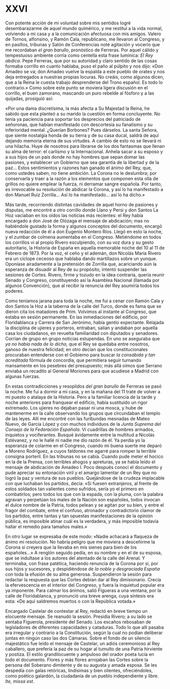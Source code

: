 # XXVI

Con potente acción de mi voluntad sobre mis sentidos logré desembarazarme de
aquel mundo quimérico, y me restituí a la vida normal, volviendo a mi casa
y a la comunicación afectuosa con mis amigos. Valero de Tornos, alfonsino,
y Ramón Cala, republicano, me llevaron al Congreso, y en pasillos, tribunas
y Salón de Conferencias noté agitación y vocerío que me recordaban *el gran
barullo*, pronóstico de Ferreras. Por aquel cálido y tempestuoso ambiente
corría como centella esta frase lumínica: *El Rey abdica*. Pepe Ferreras, que
por su autoridad y claro sentido de las cosas formaba corrillo en cuanto
hablaba, puso el paño al púlpito y nos dijo: «Don Amadeo se va; don Amadeo
vuelve la espalda a este pueblo de orates y nos deja entregados a nuestras
propias locuras. No creáis, como algunos dicen, que a la Reina le cuesta
trabajo desprenderse del Trono español. Es todo lo contrario.» Como sobre este
punto se moviera ligera discusión en el corrillo, el buen zamorano, mascando un
puro rebelde al fósforo y a las quijadas, prosiguió así:

«Por una dama discretísima, la más afecta a Su Majestad la Reina, he sabido que
esta planteó a su marido la cuestión en forma concluyente. No tenía ya
paciencia para soportar los desprecios del patriciado de señoronas, que habían
manifestado con descortesía su fanatismo y su inferioridad mental. ¿Querían
Borbones? Pues dárselos. La santa Señora, que siente nostalgia honda de su
tierra y de su casa ducal, saldrá de aquí dejando memoria eterna de sus
virtudes. A cambio de esto no se llevará ni una hilacha. Huye de nosotros para
librarse de los dos fantasmas que llenan su alma de terror: el carlismo y la
Internacional. Anhela sacar a su esposo y a sus hijos de un país donde no hay
hombres que sepan domar las pasiones, y establecer un Gobierno que sea garantía
de la libertad y de la paz... Estos sentimientos y razones han ganado el ánimo
del Rey, que, como ustedes saben, no tiene ambición. La Corona no le deslumbra;
por conservarla y traer a la razón a los elementos que componen esta olla de
grillos no quiere emplear la fuerza, ni derramar sangre española. Por tanto, es
irrevocable su resolución de abdicar la Corona, y así lo ha manifestado a don
Manuel Ruiz Zorrilla... Así lo ha manifestado... así lo ha dicho.»

Más tarde, recorriendo distintas cavidades de aquel horno de pasiones
y disputas, me encontré a otro corrillo donde Llano y Persi y don Santos La Hoz
vaciaban en los oídos las noticias más recientes: el Rey había encargado a don
José de Olózaga el mensaje de abdicación; mas no habiéndole gustado la forma
y algunos conceptos del documento, encargó nueva redacción de él a don Eugenio
Montero Ríos. Llegó en esto la noche, y el zumbar de colmena aumentaba en el
Congreso. Metiéndome en todos los corrillos vi al propio Rivero esculpiendo,
con su voz dura y su gesto autoritario, la Historia de España en aquella
memorable noche del 10 al 11 de Febrero de 1873. Por la voz, el ceño y el
ademán, don Nicolás María Rivero era un cíclope ceceoso que hablaba dando
martillazos sobre un yunque. Oponíase airadamente a la pretensión de Zorrilla
que, acariciando aún la esperanza de disuadir al Rey de su propósito, intentó
suspender las sesiones de Cortes. Rivero, firme y tozudo en la idea contraria,
quería reunir Senado y Congreso, constituyendo así la Asamblea Nacional
(llamada por algunos Convención), que al recibir la renuncia del Rey asumiría
todos los poderes.

Como teníamos jarana para toda la noche, me fui a cenar con Ramón Cala y don
Santos la Hoz a la taberna de la calle del Turco, donde es fama que se dieron
cita los matadores de Prim. Volvimos al instante al Congreso, que estaba en
sesión permanente. En las inmediaciones del edificio, por Floridablanca
y Carrera de San Jerónimo, había gentío expectante. Relajada la disciplina de
ujieres y porteros, entraban, salían y andaban por aquella casa los ciudadanos,
en revuelta familiaridad con diputados y senadores. Corrían de grupo en grupo
noticias estupendas. En uno se aseguraba que *ya no había nada de lo dicho,*
que el Rey se quedaba entre nosotros, ganoso de nuestra felicidad; en otro
decían que los constitucionales procuraban entenderse con el Gobierno para
buscar *la consabida y tan acreditada* fórmula de concordia, que permitiera
seguir turnando mansamente en los pesebres del presupuesto; más allá oímos que
Serrano enviaba un recadito al General Moriones para que acudiese a Madrid con
algunas fuerzas.

En estas contradicciones y resoplidos *del gran barullo* de Ferreras se pasó la
noche. Me fui a dormir a mi casa, y en la mañana del 11 traté de volver a mi
puesto o atalaya de la Historia. Pero a la familiar licencia de la tarde
y noche anteriores para franquear el edificio, había sustituido un rigor
extremado. Los ujieres no dejaban pasar ni una mosca, y hube de mantenerme en
la calle observando los grupos que circundaban el templo de las leyes. Allí me
encontré con las furibundas mesnadas de Mateo Nuevo, de García López y con
muchos individuos de la *Junta Suprema del Consejo de la Federación Española*.
Vi cuadrillas de hombres armados, inquietos y vociferantes. Busqué ávidamente
entre la multitud a Nicolás Estévanez, y no le hallé ni nadie me dio razón de
él. Ya perdía yo la esperanza de colarme en el Congreso, cuando mi buena suerte
me deparó a Moreno Rodríguez, a cuyos faldones me agarré para romper la
terrible consigna porteril. En las tribunas no se cabía. Cuando pude meter el
hocico en la de la Prensa, con terribles ahogos y apreturas, ya se había leído
el mensaje de abdicación de Amadeo I. Poco después conocí el documento y pude
apreciar su entonación viril y el amargo lamentar de un Rey que no logró la paz
y ventura de sus pueblos. Quejándose de la crudeza implacable con que luchaban
los partidos, decía: «Si fuesen extranjeros, al frente de estos soldados tan
valientes como sufridos, sería yo el primero en combatirlos; pero todos los que
con la espada, con la pluma, con la palabra agravan y perpetúan los males de la
Nación son españoles, todos invocan el dulce nombre de la Patria, todos pelean
y se agitan por su bien, y entre el fragor del combate, entre el confuso,
atronador y contradictorio clamor de los partidos, entre tantas y tan opuestas
manifestaciones de la opinión pública, es imposible atinar cuál es la
verdadera, y más imposible todavía hallar el remedio para tamaños males.»

En otro lugar se expresaba de este modo: «Nadie achacará a flaqueza de ánimo mi
resolución. No habría peligro que me moviera a desceñirme la Corona si creyera
que la llevaba en mis sienes para bien de los españoles...» A renglón seguido
pedía, en su nombre y en el de su esposa, que se indultase a los autores del
atentado de la calle del Arenal. Y terminaba, con frase patética, haciendo
renuncia de la Corona por sí, por sus hijos y sucesores, y despidiéndose *de la
noble y desgraciada España* con toda la efusión de su alma generosa.
Suspendieron la sesión para redactar la respuesta que las Cortes debían dar al
Rey dimisionario. Crecía la efervescencia en el interior del Congreso, y fuera
la inquietud popular era ya imponente. Para calmar los ánimos, salió Figueras
a una ventana, por la calle de Floridablanca, y pronunció una breve arenga,
cuya síntesis era esta: «De aquí saldremos muertos o con la República votada.»

Encargado Castelar de contestar al Rey, redactó en breve tiempo un elocuente
mensaje. Se reanudó la sesión. Presidía Rivero; a su lado se sentaba Figuerola,
presidente del Senado. Los escaños rebosaban de legisladores de diferentes
capacidades y cataduras. Todo lo que allí pasaba era irregular y contrario a la
Constitución, según la cual no podían deliberar juntas en ningún caso las dos
Cámaras. Sobre el fondo de un silencio majestático fue leído el mensaje de
Castelar, un adiós ceremonioso al Rey caballero, que prefería la paz de su
hogar al tumulto de una Patria hirviente y postiza. El estilo grandilocuente
y ampuloso del orador poeta lucía en todo el documento. Flores y más flores
arrojaban las Cortes sobre la persona del Soberano dimitente y de su augusta
y amada esposa. Se les despedía con galas retóricas, lindísimas y bien
olientes, ofreciéndoles, como poético galardón, la ciudadanía de un pueblo
independiente y libre. *Ite, missa est*.
